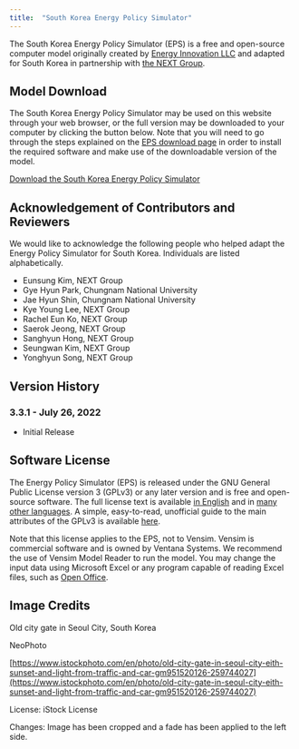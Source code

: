 ```yaml
---
title:  "South Korea Energy Policy Simulator"
---
```


The South Korea Energy Policy Simulator (EPS) is a free and open-source computer model originally created by [Energy Innovation LLC](https://energyinnovation.org/) and adapted for South Korea in partnership with [the NEXT Group](http://m.nextgroup.or.kr/).

## Model Download

The South Korea Energy Policy Simulator may be used on this website through your web browser, or the full version may be downloaded to your computer by clicking the button below.  Note that you will need to go through the steps explained on the [EPS download page](download) in order to install the required software and make use of the downloadable version of the model.

<p><a href="https://github.com/Energy-Innovation/eps-southkorea/archive/3.3.1.zip" class="btn">Download the South Korea Energy Policy Simulator</a></p>

## Acknowledgement of Contributors and Reviewers
We would like to acknowledge the following people who helped adapt the Energy Policy Simulator for South Korea.  Individuals are listed alphabetically.

* Eunsung Kim, NEXT Group
* Gye Hyun Park, Chungnam National University
* Jae Hyun Shin, Chungnam National University
* Kye Young Lee, NEXT Group
* Rachel Eun Ko, NEXT Group
* Saerok Jeong, NEXT Group
* Sanghyun Hong, NEXT Group
* Seungwan Kim, NEXT Group
* Yonghyun Song, NEXT Group

## Version History

### **3.3.1 - July 26, 2022**

* Initial Release

## Software License

The Energy Policy Simulator (EPS) is released under the GNU General Public License version 3 (GPLv3) or any later version and is free and open-source software.  The full license text is available [in English](http://www.gnu.org/licenses/gpl-3.0.en.html) and in [many other languages](http://www.gnu.org/licenses/translations.html).  A simple, easy-to-read, unofficial guide to the main attributes of the GPLv3 is available <a href="https://tldrlegal.com/license/gnu-general-public-license-v3-(gpl-3)">here</a>.

Note that this license applies to the EPS, not to Vensim.  Vensim is commercial software and is owned by Ventana Systems.  We recommend the use of Vensim Model Reader to run the model.  You may change the input data using Microsoft Excel or any program capable of reading Excel files, such as [Open Office](https://www.openoffice.org/).

## Image Credits

Old city gate in Seoul City, South Korea

NeoPhoto

[https://www.istockphoto.com/en/photo/old-city-gate-in-seoul-city-eith-sunset-and-light-from-traffic-and-car-gm951520126-259744027](https://www.istockphoto.com/en/photo/old-city-gate-in-seoul-city-eith-sunset-and-light-from-traffic-and-car-gm951520126-259744027)

License: iStock License

Changes: Image has been cropped and a fade has been applied to the left side.

